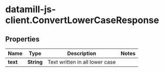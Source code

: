# datamill-js-client.ConvertLowerCaseResponse

## Properties
Name | Type | Description | Notes
------------ | ------------- | ------------- | -------------
**text** | **String** | Text written in all lower case | 


